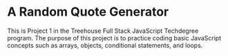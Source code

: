 # A Random Quote Generator
 This is Project 1 in the Treehouse Full Stack JavaScript Techdegree program. The purpose of this project is to practice coding basic JavaScript concepts such as arrays, objects, conditional statements, and loops.
